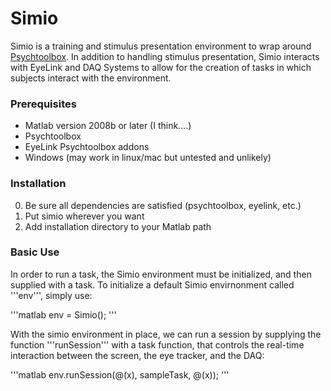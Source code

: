 Simio
=====

Simio is a training and stimulus presentation environment to wrap around [Psychtoolbox](http://psychtoolbox.org).  In addition to handling stimulus presentation, Simio interacts with EyeLink and DAQ Systems to allow for the creation of tasks in which subjects interact with the environment.


### Prerequisites

* Matlab version 2008b or later (I think....)
* Psychtoolbox
* EyeLink Psychtoolbox addons
* Windows (may work in linux/mac but untested and unlikely)


### Installation

0. Be sure all dependencies are satisfied (psychtoolbox, eyelink, etc.)
1. Put simio wherever you want
2. Add installation directory to your Matlab path

### Basic Use

In order to run a task, the Simio environment must be initialized, and then supplied with a task. To initialize a default Simio envirnonment called '''env''', simply use:

'''matlab
env = Simio();
'''

With the simio environment in place, we can run a session by supplying the function '''runSession''' with a task function, that controls the real-time interaction between the screen, the eye tracker, and the DAQ:

'''matlab
env.runSession(@(x), sampleTask, @(x));
'''
